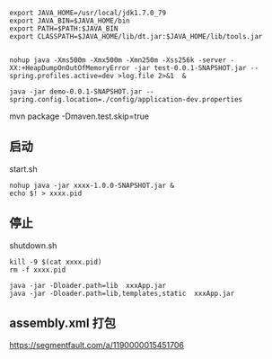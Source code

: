 ```
export JAVA_HOME=/usr/local/jdk1.7.0_79
export JAVA_BIN=$JAVA_HOME/bin
export PATH=$PATH:$JAVA_BIN
export CLASSPATH=$JAVA_HOME/lib/dt.jar:$JAVA_HOME/lib/tools.jar


nohup java -Xms500m -Xmx500m -Xmn250m -Xss256k -server -XX:+HeapDumpOnOutOfMemoryError -jar test-0.0.1-SNAPSHOT.jar --spring.profiles.active=dev >log.file 2>&1  &

```

```
java -jar demo-0.0.1-SNAPSHOT.jar --spring.config.location=./config/application-dev.properties
```

mvn package -Dmaven.test.skip=true  

## 启动
start.sh
```
nohup java -jar xxxx-1.0.0-SNAPSHOT.jar &
echo $! > xxxx.pid
```
## 停止
shutdown.sh
```
kill -9 $(cat xxxx.pid)
rm -f xxxx.pid
```

```
java -jar -Dloader.path=lib  xxxApp.jar
java -jar -Dloader.path=lib,templates,static  xxxApp.jar
```

##  assembly.xml 打包



https://segmentfault.com/a/1190000015451706

